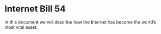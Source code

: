 Internet Bill 54
================


In this document we will describe how the Internet has become the world’s most vital asset.

